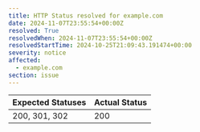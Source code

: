 ```yaml
---
title: HTTP Status resolved for example.com
date: 2024-11-07T23:55:54+00:00Z
resolved: True
resolvedWhen: 2024-11-07T23:55:54+00:00Z
resolvedStartTime: 2024-10-25T21:09:43.191474+00:00
severity: notice
affected:
  - example.com
section: issue
---
```


| Expected Statuses | Actual Status  |
|-------------------|----------------|
| 200, 301, 302 | 200 |
